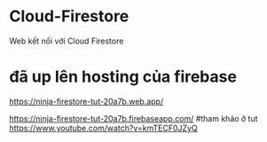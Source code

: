 # Cloud-Firestore
Web kết nối với Cloud Firestore
# đã up lên hosting của firebase
https://ninja-firestore-tut-20a7b.web.app/

https://ninja-firestore-tut-20a7b.firebaseapp.com/
#tham khảo ở tut
https://www.youtube.com/watch?v=kmTECF0JZyQ

